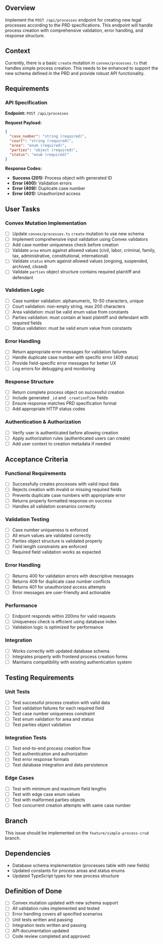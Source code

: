 ## Overview

Implement the `POST /api/processes` endpoint for creating new legal processes according to the PRD specifications. This endpoint will handle process creation with comprehensive validation, error handling, and response structure.

## Context

Currently, there is a basic `create` mutation in `convex/processes.ts` that handles simple process creation. This needs to be enhanced to support the new schema defined in the PRD and provide robust API functionality.

## Requirements

### API Specification

**Endpoint:** `POST /api/processes`

**Request Payload:**
```json
{
  "case_number": "string (required)",
  "court": "string (required)", 
  "area": "enum (required)",
  "parties": "object (required)",
  "status": "enum (required)"
}
```

**Response Codes:**
- **Success (201):** Process object with generated ID
- **Error (400):** Validation errors  
- **Error (409):** Duplicate case number
- **Error (401):** Unauthorized access

## User Tasks

### Convex Mutation Implementation
- [ ] Update `convex/processes.ts` `create` mutation to use new schema
- [ ] Implement comprehensive input validation using Convex validators
- [ ] Add case number uniqueness check before creation
- [ ] Validate `area` enum against allowed values (civil, labor, criminal, family, tax, administrative, constitutional, international)
- [ ] Validate `status` enum against allowed values (ongoing, suspended, archived, closed)
- [ ] Validate `parties` object structure contains required plaintiff and defendant

### Validation Logic
- [ ] Case number validation: alphanumeric, 10-50 characters, unique
- [ ] Court validation: non-empty string, max 200 characters
- [ ] Area validation: must be valid enum value from constants
- [ ] Parties validation: must contain at least plaintiff and defendant with required fields
- [ ] Status validation: must be valid enum value from constants

### Error Handling
- [ ] Return appropriate error messages for validation failures
- [ ] Handle duplicate case number with specific error (409 status)
- [ ] Provide field-specific error messages for better UX
- [ ] Log errors for debugging and monitoring

### Response Structure
- [ ] Return complete process object on successful creation
- [ ] Include generated `_id` and `_creationTime` fields
- [ ] Ensure response matches PRD specification format
- [ ] Add appropriate HTTP status codes

### Authentication & Authorization
- [ ] Verify user is authenticated before allowing creation
- [ ] Apply authorization rules (authenticated users can create)
- [ ] Add user context to creation metadata if needed

## Acceptance Criteria

### Functional Requirements
- [ ] Successfully creates processes with valid input data
- [ ] Rejects creation with invalid or missing required fields
- [ ] Prevents duplicate case numbers with appropriate error
- [ ] Returns properly formatted response on success
- [ ] Handles all validation scenarios correctly

### Validation Testing
- [ ] Case number uniqueness is enforced
- [ ] All enum values are validated correctly
- [ ] Parties object structure is validated properly
- [ ] Field length constraints are enforced
- [ ] Required field validation works as expected

### Error Handling
- [ ] Returns 400 for validation errors with descriptive messages
- [ ] Returns 409 for duplicate case number conflicts
- [ ] Returns 401 for unauthorized access attempts
- [ ] Error messages are user-friendly and actionable

### Performance
- [ ] Endpoint responds within 200ms for valid requests
- [ ] Uniqueness check is efficient using database index
- [ ] Validation logic is optimized for performance

### Integration
- [ ] Works correctly with updated database schema
- [ ] Integrates properly with frontend process creation forms
- [ ] Maintains compatibility with existing authentication system

## Testing Requirements

### Unit Tests
- [ ] Test successful process creation with valid data
- [ ] Test validation failures for each required field
- [ ] Test case number uniqueness constraint
- [ ] Test enum validation for area and status
- [ ] Test parties object validation

### Integration Tests  
- [ ] Test end-to-end process creation flow
- [ ] Test authentication and authorization
- [ ] Test error response formats
- [ ] Test database integration and data persistence

### Edge Cases
- [ ] Test with minimum and maximum field lengths
- [ ] Test with edge case enum values
- [ ] Test with malformed parties objects
- [ ] Test concurrent creation attempts with same case number

## Branch

This issue should be implemented on the `feature/simple-process-crud` branch.

## Dependencies

- Database schema implementation (processes table with new fields)
- Updated constants for process areas and status enums
- Updated TypeScript types for new process structure

## Definition of Done

- [ ] Convex mutation updated with new schema support
- [ ] All validation rules implemented and tested
- [ ] Error handling covers all specified scenarios
- [ ] Unit tests written and passing
- [ ] Integration tests written and passing
- [ ] API documentation updated
- [ ] Code review completed and approved